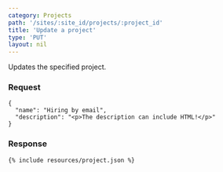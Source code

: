```yaml
---
category: Projects
path: '/sites/:site_id/projects/:project_id'
title: 'Update a project'
type: 'PUT'
layout: nil
---
```


Updates the specified project.

### Request
```
{
  "name": "Hiring by email",
  "description": "<p>The description can include HTML!</p>"
}
```

### Response

```{% include resources/project.json %}```
